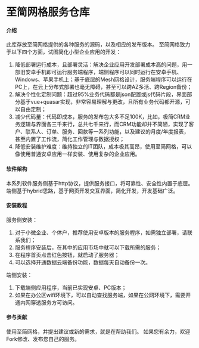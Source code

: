 # 至简网格服务仓库

#### 介绍
此库存放至简网格提供的各种服务的源码，以及相应的发布版本。
至简网格致力于以下四个方面，试图简化小型企业应用的开发：
1.  降低部署运行成本，且部署灵活：解决企业应用开发部署成本高的问题，用一部旧安卓手机即可运行服务端程序，端侧程序可以同时运行在安卓手机、Windows、苹果手机上；基于底层的Mesh网格设计，服务端程序可以运行在PC上，在云上分布式部署也毫无障碍，甚至可以跨AZ多活、跨Region备份；
2.  解决个性化定制问题：超过95%业务代码都是json配置或js代码片段，界面部分基于vue+quasar实现，非常容易理解与更改，且所有业务代码都开源，可以自由定制；
3.  减少代码量：代码即成本，服务的发布包大多不足100K，比如，极简CRM业务逻辑与界面各三千来行，总共七千来行，而CRM功能却并不简陋，实现了客户、联系人、订单、服务、回款等一系列功能，以及建议的月度/年度报表，甚至内置了工作流，简化工作管理与数据授权；
4.  降低安装维护难度：维持独立的IT团队，成本极其高昂，使用至简网格，可以像使用普通安卓应用一样安装、使用复杂的企业应用。

#### 软件架构
本系列软件服务侧基于http协议，提供服务接口，将可靠性、安全性内置于底层。
端侧基于hybrid思路，基于网页开发交互界面，简化开发，开发基础广泛。


#### 安装教程
服务侧安装：
1.  对于小微企业、个体户，推荐使用安卓版本的服务程序，如需独立部署，请联系我们；
2.  服务程序安装后，在其中的应用市场中就可以下载所需的服务；
3.  在程序首页点击红色按钮，就启动了服务器；
4.  可以选择开通数据云端备份功能，数据每天自动备份一次。

端侧安装：
1.  下载端侧应用程序，当前已实现安卓、PC版本；
2.  如果在办公区wifi环境下，可以自动查找服务端，如果在公网环境下，需要开通内网穿透服务方可访问。


#### 参与贡献

使用至简网格，并提出建议或新的需求，就是在帮助我们。
如果您有余力，欢迎Fork修改、发布您自己的服务。


